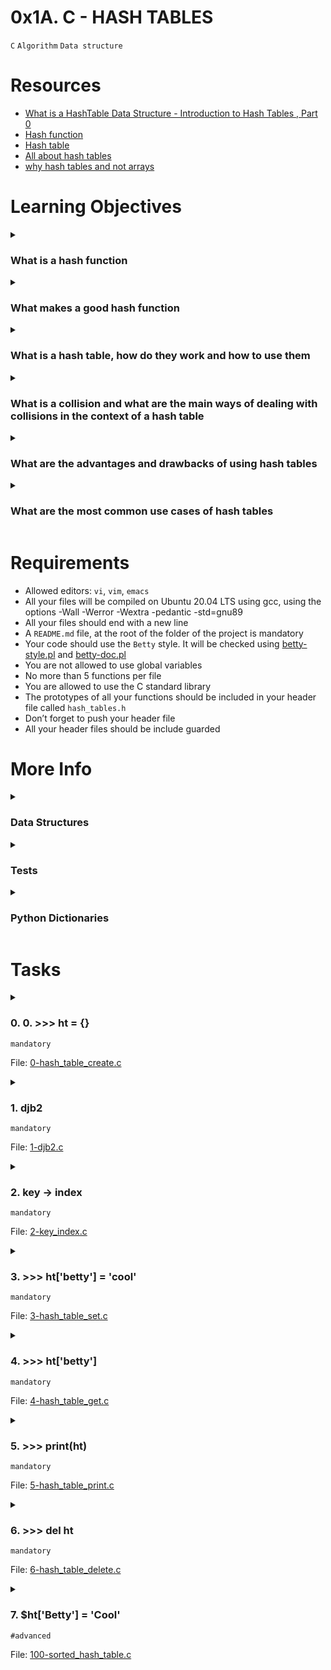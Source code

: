 # **0x1A. C - HASH TABLES**
`C` `Algorithm` `Data structure`

<!-- # Background Context -->

# Resources
- [What is a HashTable Data Structure - Introduction to Hash Tables , Part 0](https://www.youtube.com/watch?v=MfhjkfocRR0)
- [Hash function](https://en.wikipedia.org/wiki/Hash_function)
- [Hash table](https://en.wikipedia.org/wiki/Hash_table)
- [All about hash tables](https://www.digitalocean.com/community/tutorials/hash-table-in-c-plus-plus)
- [why hash tables and not arrays](https://stackoverflow.com/questions/31930046/what-is-a-hash-table-and-how-do-you-make-it-in-c)

<!-- man or help:
- `` -->

# Learning Objectives
<details>
<summary><h3>What is a hash function</h3></summary>
</details>

<details>
<summary><h3>What makes a good hash function</h3></summary>
</details>

<details>
<summary><h3>What is a hash table, how do they work and how to use them</h3></summary>
</details>

<details>
<summary><h3>What is a collision and what are the main ways of dealing with collisions in the context of a hash table</h3></summary>
</details>

<details>
<summary><h3>What are the advantages and drawbacks of using hash tables</h3></summary>
</details>

<details>
<summary><h3>What are the most common use cases of hash tables</h3></summary>
</details>

# Requirements
- Allowed editors: `vi`, `vim`, `emacs`
- All your files will be compiled on Ubuntu 20.04 LTS using gcc, using the options -Wall -Werror -Wextra -pedantic -std=gnu89
- All your files should end with a new line
- A `README.md` file, at the root of the folder of the project is mandatory
- Your code should use the `Betty` style. It will be checked using [betty-style.pl](https://github.com/alx-tools/Betty/blob/master/betty-style.pl) and [betty-doc.pl](https://github.com/alx-tools/Betty/blob/master/betty-doc.pl)
- You are not allowed to use global variables
- No more than 5 functions per file
- You are allowed to use the C standard library
- The prototypes of all your functions should be included in your header file called `hash_tables.h`
- Don’t forget to push your header file
- All your header files should be include guarded

# More Info
<details>
<summary><h3>Data Structures</h3></summary>

Please use these data structures for this project:
```c
/**
 * struct hash_node_s - Node of a hash table
 *
 * @key: The key, string
 * The key is unique in the HashTable
 * @value: The value corresponding to a key
 * @next: A pointer to the next node of the List
 */
typedef struct hash_node_s
{
     char *key;
     char *value;
     struct hash_node_s *next;
} hash_node_t;

/**
 * struct hash_table_s - Hash table data structure
 *
 * @size: The size of the array
 * @array: An array of size @size
 * Each cell of this array is a pointer to the first node of a linked list,
 * because we want our HashTable to use a Chaining collision handling
 */
typedef struct hash_table_s
{
     unsigned long int size;
     hash_node_t **array;
} hash_table_t;
```
</details>

<details>
<summary><h3>Tests</h3></summary>

We strongly encourage you to work all together on a set of tests
</details>

<details>
<summary><h3>Python Dictionaries</h3></summary>

Python dictionaries are implemented using hash tables. When you will be done with this project, you will be able to better understand the power and simplicity of Python dictionaries. So much is actually happening when you type `d = {'a': 1, 'b': 2}`, but everything looks so simple for the user. Python doesn’t use the exact same implementation than the one you will work on today though. If you are curious on how it works under the hood, here is a good blog post about how dictionaries are implemented in Python 2.7 (not mandatory).

Note that all dictionaries are not implemented using hash tables and there is a difference between a dictionary and a hash table. [Read more here](https://stackoverflow.com/questions/2061222/what-is-the-true-difference-between-a-dictionary-and-a-hash-table) (not mandatory).
</details>

# Tasks
<details>
<summary>

### 0. 0. >>> ht = {}
`mandatory`

File: [0-hash_table_create.c]()
</summary>


</details>

<details>
<summary>

### 1. djb2
`mandatory`

File: [1-djb2.c]()
</summary>


</details>

<details>
<summary>

### 2. key -> index
`mandatory`

File: [2-key_index.c]()
</summary>


</details>

<details>
<summary>

### 3. >>> ht['betty'] = 'cool'
`mandatory`

File: [3-hash_table_set.c]()
</summary>


</details>

<details>
<summary>

### 4. >>> ht['betty']
`mandatory`

File: [4-hash_table_get.c]()
</summary>


</details>

<details>
<summary>

### 5. >>> print(ht)
`mandatory`

File: [5-hash_table_print.c]()
</summary>


</details>

<details>
<summary>

### 6. >>> del ht
`mandatory`

File: [6-hash_table_delete.c]()
</summary>


</details>

<details>
<summary>

### 7. $ht['Betty'] = 'Cool'
`#advanced`

File: [100-sorted_hash_table.c]()
</summary>


</details>

